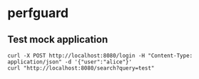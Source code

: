 # perfguard

## Test mock application

```shell
curl -X POST http://localhost:8080/login -H "Content-Type: application/json" -d '{"user":"alice"}'
curl "http://localhost:8080/search?query=test"
```